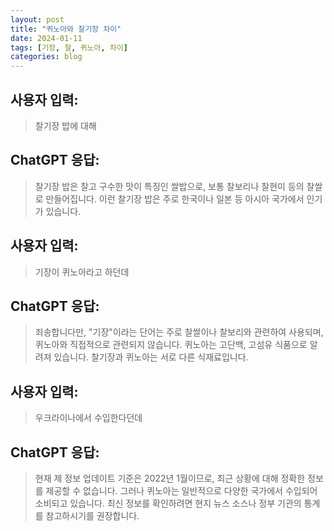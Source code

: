```yaml
---
layout: post
title: "퀴노아와 찰기장 차이"
date: 2024-01-11
tags: [기장, 찰, 퀴노아, 차이]
categories: blog
---
```


## 사용자 입력:
> 찰기장 밥에 대해

## ChatGPT 응답:
> 찰기장 밥은 찰고 구수한 맛이 특징인 쌀밥으로, 보통 찰보리나 찰현미 등의 찰쌀로 만들어집니다. 이런 찰기장 밥은 주로 한국이나 일본 등 아시아 국가에서 인기가 있습니다.

## 사용자 입력:
> 기장이 퀴노아라고 하던데

## ChatGPT 응답:
> 죄송합니다만, "기장"이라는 단어는 주로 찰쌀이나 찰보리와 관련하여 사용되며, 퀴노아와 직접적으로 관련되지 않습니다. 퀴노아는 고단백, 고섬유 식품으로 알려져 있습니다. 찰기장과 퀴노아는 서로 다른 식재료입니다.

## 사용자 입력:
> 우크라이나에서 수입한다던데

## ChatGPT 응답:
> 현재 제 정보 업데이트 기준은 2022년 1월이므로, 최근 상황에 대해 정확한 정보를 제공할 수 없습니다. 그러나 퀴노아는 일반적으로 다양한 국가에서 수입되어 소비되고 있습니다. 최신 정보를 확인하려면 현지 뉴스 소스나 정부 기관의 통계를 참고하시기를 권장합니다.

